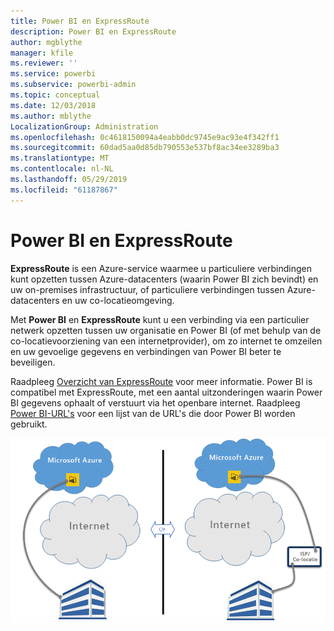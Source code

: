 ```yaml
---
title: Power BI en ExpressRoute
description: Power BI en ExpressRoute
author: mgblythe
manager: kfile
ms.reviewer: ''
ms.service: powerbi
ms.subservice: powerbi-admin
ms.topic: conceptual
ms.date: 12/03/2018
ms.author: mblythe
LocalizationGroup: Administration
ms.openlocfilehash: 0c4618150094a4eabb0dc9745e9ac93e4f342ff1
ms.sourcegitcommit: 60dad5aa0d85db790553e537bf8ac34ee3289ba3
ms.translationtype: MT
ms.contentlocale: nl-NL
ms.lasthandoff: 05/29/2019
ms.locfileid: "61187867"
---
```

# <a name="power-bi-and-expressroute"></a>Power BI en ExpressRoute

**ExpressRoute** is een Azure-service waarmee u particuliere verbindingen kunt opzetten tussen Azure-datacenters (waarin Power BI zich bevindt) en uw on-premises infrastructuur, of particuliere verbindingen tussen Azure-datacenters en uw co-locatieomgeving.

Met **Power BI** en **ExpressRoute** kunt u een verbinding via een particulier netwerk opzetten tussen uw organisatie en Power BI (of met behulp van de co-locatievoorziening van een internetprovider), om zo internet te omzeilen en uw gevoelige gegevens en verbindingen van Power BI beter te beveiligen.

Raadpleeg [Overzicht van ExpressRoute](/azure/expressroute/expressroute-introduction) voor meer informatie. Power BI is compatibel met ExpressRoute, met een aantal uitzonderingen waarin Power BI gegevens ophaalt of verstuurt via het openbare internet. Raadpleeg [Power BI-URL's](power-bi-whitelist-urls.md) voor een lijst van de URL's die door Power BI worden gebruikt.

![ExpressRoute-diagram](media/service-admin-power-bi-expressroute/pbi_expressroute_1.png)